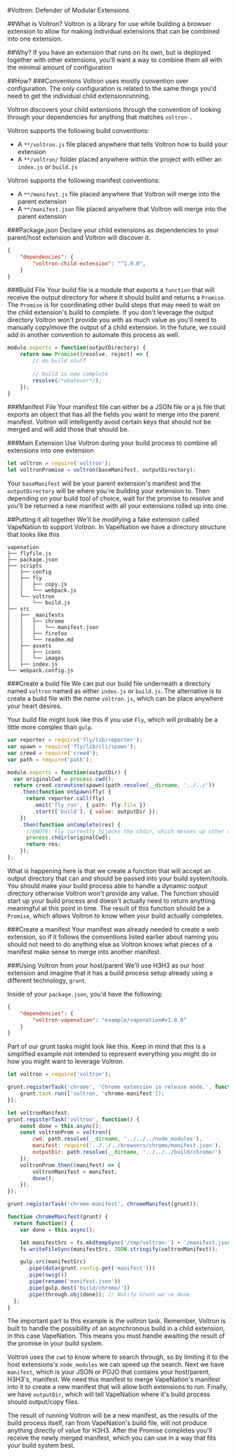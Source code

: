 #Voltron: Defender of Modular Extensions

##What is Voltron?
Voltron is a library for use while building a browser extension to allow for making individual extensions that can be combined into one extension.

##Why?
If you have an extension that runs on its own, but is deployed together with other extensions, you'll want a way to combine them all with the minimal amount of configuration

##How?
###Conventions
Voltron uses mostly convention over configuration. The only configuration is related to the same things you'd need to get the individual child extensionrunning.

Voltron discovers your child extensions through the convention of looking through your dependencies for anything that matches `voltron-`.

Voltron supports the following build conventions:
* A `**/voltron.js` file placed anywhere that tells Voltron how to build your extension
* A `**/voltron/` folder placed anywhere within the project with either an `index.js` or `build.js`

Voltron supports the following manifest conventions:
* A `**/manifest.js` file placed anywhere that Voltron will merge into the parent extension
* A `**/manifest.json` file placed anywhere that Voltron will merge into the parent extension

###Package.json
Declare your child extensions as dependencies to your parent/host extension and Voltron will discover it.
```json
{
    "dependencies": {
        "voltron-child-extension": "^1.0.0",
    }
}
```

###Build File
Your build file is a module that exports a `function` that will receive the output directory for where it should build and returns a `Promise`. The `Promise` is for coordinating other build steps that may need to wait on the child extension's build to complete. If you don't leverage the output directory Voltron won't provide you with as much value as you'll need to manually copy/move the output of a child extension. In the future, we could add in another convention to automate this process as well.

```js
module.exports = function(outputDirectory) {
    return new Promise((resolve, reject) => {
        // do build stuff
        
        // build is now complete
        resolve(/*whatever*/);
    });
}
```

###Manifest File
Your manifest file can either be a JSON file or a js file that exports an object that has all the fields you want to merge into the parent manifest. Voltron will intelligently avoid certain keys that should not be merged and will add those that should be.

###Main Extension
Use Voltron during your build process to combine all extensions into one extension

```js
let voltron = require('voltron');
let voltronPromise = voltron(baseManifest, outputDirectory);
```

Your `baseManifest` will be your parent extension's manifest and the `outputDirectory` will be where you're building your extension to.
Then depending on your build tool of choice, wait for the promise to resolve and you'll be returned a new manifest with all your extensions rolled up into one.

##Putting it all together
We'll be modifying a fake extension called VapeNation to support Voltron. In VapeNation we have a directory structure that looks like this

```
vapenation
├── flyfile.js
├── package.json
├── scripts
│   ├── config
│   ├── fly
│   │   ├── copy.js
│   │   └── webpack.js
│   └── voltron
│       └── build.js
├── src
│   ├── _manifests
│   │   ├── chrome
│   │   │   └── manifest.json
│   │   ├── firefox
│   │   └── readme.md
│   ├── assets
│   │   ├── icons
│   │   └── images
│   ├── index.js
└── webpack.config.js
```

###Create a build file
We can put our build file underneath a directory named `voltron` named as either `index.js` or `build.js`. The alternative is to create a build file with the name `voltron.js`, which can be place anywhere your heart desires.

Your build file might look like this if you use `Fly`, which will probably be a little more complex than `gulp`.

```js
var reporter = require('fly/lib/reporter');
var spawn = require('fly/lib/cli/spawn');
var creed = require('creed');
var path = require('path');

module.exports = function(outputDir) {
  var originalCwd = process.cwd();
  return creed.coroutine(spawn)(path.resolve(__dirname, '../../'))
    .then(function onSpawn(fly) {
      return reporter.call(fly)
        .emit('fly_run', { path: fly.file })
        .start(['build'], { value: outputDir });
    })
    .then(function onComplete(res) {
      //@NOTE: Fly currently hijacks the chdir, which messes up other code relying on process.cwd()
      process.chdir(originalCwd);
      return res;
    });
};
```
What is happening here is that we create a function that will accept an output directory that can and should be passed into your build system/tools. You should make your build process able to handle a dynamic output directory otherwise Voltron won't provide any value. The function should start up your build process and doesn't actually need to return anything meaningful at this point in time. The result of this function should be a `Promise`, which allows Voltron to know when your build actually completes.

###Create a manifest
Your manifest was already needed to create a web extension, so if it follows the conventions listed earlier about naming you should not need to do anything else as Voltron knows what pieces of a manifest make sense to merge into another manifest.

###Using Voltron from your host/parent
We'll use H3H3 as our host extension and imagine that it has a build process setup already using a different technology, `grunt`.

Inside of your `package.json`, you'd have the following:

```json
{
    "dependencies": {
        "voltron-vapenation": "example/vapenation#v1.0.0"
    }
}
```

Part of our grunt tasks might look like this. Keep in mind that this is a simplified example not intended to represent everything you might do or how you might want to leverage Voltron.
```js
let voltron = require('voltron');

grunt.registerTask('chrome', 'Chrome extension in release mode.', function() {
    grunt.task.run(['voltron, 'chrome-manifest']);
});

let voltronManifest;
grunt.registerTask('voltron', function() {
    const done = this.async();
    const voltronProm = voltron({
        cwd: path.resolve(__dirname, '../../../node_modules'),
        manifest: require('../../../browsers/chrome/manifest.json'),
        outputDir: path.resolve(__dirname, '../../../build/chrome/')
    });
    voltronProm.then((manifest) => {
        voltronManifest = manifest;
        done();
    });
});

grunt.registerTask('chrome-manifest', chromeManifest(grunt));

function chromeManifest(grunt) {
  return function() {
    var done = this.async();

    let manifestSrc = fs.mkdtempSync('/tmp/voltron-') + '/manifest.json';
    fs.writeFileSync(manifestSrc, JSON.stringify(voltronManifest));

    gulp.src(manifestSrc)
      .pipe(data(grunt.config.get('manifest')))
      .pipe(swig())
      .pipe(rename('manifest.json'))
      .pipe(gulp.dest('build/chrome/'))
      .pipe(through.obj(done)); // Notify Grunt we're done
  };
}
```
The important part to this example is the voltron task. Remember, Voltron is built to handle the possibility of an asynchronous build in a child extension, in this case VapeNation. This means you must handle awaiting the result of the promise in your build system.

Voltron uses the `cwd` to know where to search through, so by limiting it to the host extensions's `node_modules` we can speed up the search. Next we have `manifest`, which is your JSON or POJO that contains your host/parent, H3H3's, manifest. We need this manifest to merge VapeNation's manifest into it to create a new manifest that will allow both extensions to run. Finally, we have `outputDir`, which will tell VapeNation where it's build process should output/copy files.

The result of running Voltron will be a new manifest, as the results of the build process itself, ran from VapeNation's build file, will not produce anything directly of value for H3H3. After the Promise completes you'll receive the newly merged manifest, which you can use in a way that fits your build system best.
